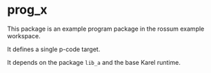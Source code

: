 # prog_x

This package is an example program package in the rossum example
workspace.

It defines a single p-code target.

It depends on the package `lib_a` and the base Karel runtime.
